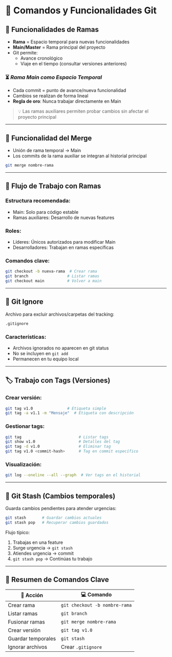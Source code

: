 # 🌿 **Comandos y Funcionalidades Git**

## 🌳 **Funcionalidades de Ramas**
- **Rama** = Espacio temporal para nuevas funcionalidades
- **Main/Master** = Rama principal del proyecto
- Git permite:
  - Avance cronológico
  - Viaje en el tiempo (consultar versiones anteriores)

### ⏳ *Rama Main como Espacio Temporal*
- Cada commit = punto de avance/nueva funcionalidad
- Cambios se realizan de forma lineal
- **Regla de oro**: Nunca trabajar directamente en Main

> 💡 Las ramas auxiliares permiten probar cambios sin afectar el proyecto principal

---

## 🔄 **Funcionalidad del Merge**
- Unión de rama temporal → Main
- Los commits de la rama auxiliar se integran al historial principal

```bash
git merge nombre-rama
```

---

## **👥 Flujo de Trabajo con Ramas**
### Estructura recomendada:
- Main: Solo para código estable
- Ramas auxiliares: Desarrollo de nuevas features

### Roles:
- Líderes: Únicos autorizados para modificar Main
- Desarrolladores: Trabajan en ramas específicas

### Comandos clave:
```bash
git checkout -b nueva-rama  # Crear rama
git branch                 # Listar ramas
git checkout main          # Volver a main
```

---

## **📛 Git Ignore**
Archivo para excluir archivos/carpetas del tracking:

```bash
.gitignore
```

### Características:
- Archivos ignorados no aparecen en git status
- No se incluyen en `git add`
- Permanecen en tu equipo local

---

## **🏷️ Trabajo con Tags (Versiones)**
### Crear versión:
```bash
git tag v1.0               # Etiqueta simple
git tag -a v1.1 -m "Mensaje"  # Etiqueta con descripción
```

### Gestionar tags:
```bash
git tag                         # Listar tags
git show v1.0                   # Detalles del tag
git tag -d v1.0                 # Eliminar tag
git tag v1.0 <commit-hash>      # Tag en commit específico
```

### Visualización:
```bash
git log --oneline --all --graph  # Ver tags en el historial
```

---

## **🧺 Git Stash (Cambios temporales)**
Guarda cambios pendientes para atender urgencias:
```bash
git stash       # Guardar cambios actuales
git stash pop   # Recuperar cambios guardados
```

Flujo típico:
1. Trabajas en una feature
2. Surge urgencia → `git stash`
3. Atiendes urgencia → commit
4. `git stash pop` → Continúas tu trabajo

---

## **🔄 Resumen de Comandos Clave**
| 🔄 **Acción**          | 💻 **Comando**                   |
|-----------------------|-----------------------------------|
| Crear rama            | `git checkout -b nombre-rama`     |
| Listar ramas          | `git branch`                      |
| Fusionar ramas        | `git merge nombre-rama`           |
| Crear versión         | `git tag v1.0`                    |
| Guardar temporales    | `git stash`                       |
| Ignorar archivos      | Crear `.gitignore`                |
